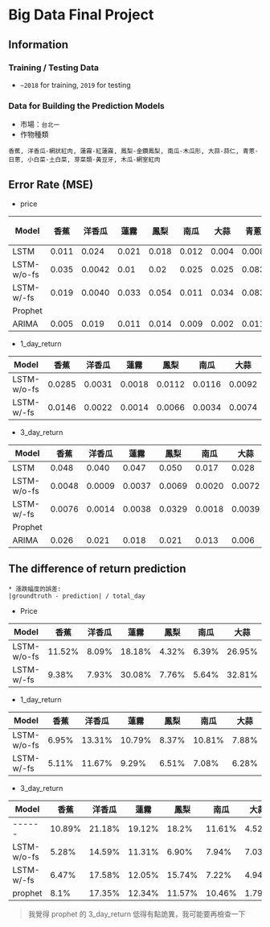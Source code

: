 # Big Data Final Project
## Information
### Training / Testing Data
* `~2018` for training, `2019` for testing
### Data for Building the Prediction Models
* 市場：`台北一`
* 作物種類
```
香蕉, 洋香瓜-網狀紅肉, 蓮霧-紅蓮霧, 鳳梨-金鑽鳳梨, 南瓜-木瓜形, 大蒜-蒜仁, 青蔥-日蔥, 小白菜-土白菜, 芽菜類-黃豆牙, 木瓜-網室紅肉
```

## Error Rate (MSE)
* price


| Model |香蕉 |洋香瓜 |蓮霧 |鳳梨 |南瓜 |大蒜 |青蔥 |小白菜 |芽菜類 |木瓜 |
| -------- | -------- | -------- | -------- | -------- | -------- | -------- | -------- | -------- | -------- | -------- |
| LSTM | 0.011 | 0.024 | 0.021 | 0.018 | 0.012 | 0.004 | 0.008 | 0.017 | 0.007 | 0.016 |
| LSTM-w/o-fs | 0.035 | 0.0042 | 0.01 | 0.02 | 0.025 | 0.025 | 0.083 | 0.019 | 0.0001 | 0.013 |
| LSTM-w/-fs | 0.019 | 0.0040 | 0.033 | 0.054 | 0.011 | 0.034 | 0.083 | 0.036 | 0.0001 | 0.02 |
| Prophet |      |      |      |      |      |      |      |      |      |      |
| ARIMA | 0.005 | 0.019 | 0.011 | 0.014 | 0.009 | 0.002 | 0.011 | 0.018 | 0.009 | 0.024 |

* 1_day_return


| Model |香蕉 |洋香瓜 |蓮霧 |鳳梨 |南瓜 |大蒜 |青蔥 |小白菜 |芽菜類 |木瓜 |
| -------- | -------- | -------- | -------- | -------- | -------- | -------- | -------- | -------- | -------- | -------- |
| LSTM-w/o-fs | 0.0285 | 0.0031 | 0.0018 | 0.0112 | 0.0116 | 0.0092 | 0.0150 | 0.0120 | 0.0000164 | 0.0199 |
| LSTM-w/-fs | 0.0146 | 0.0022 | 0.0014 | 0.0066 | 0.0034 | 0.0074 | 0.0060 | 0.0064 | 0.0000098 | 0.0110 |


* 3_day_return


| Model |香蕉 |洋香瓜 |蓮霧 |鳳梨 |南瓜 |大蒜 |青蔥 |小白菜 |芽菜類 |木瓜 |
| -------- | -------- | -------- | -------- | -------- | -------- | -------- | -------- | -------- | -------- | -------- |
| LSTM | 0.048 | 0.040 | 0.047 | 0.050 | 0.017 | 0.028 | 0.061 | 0.061| 0.017 | 0.045 |
| LSTM-w/o-fs | 0.0048 | 0.0009 | 0.0037 | 0.0069 | 0.0020 | 0.0072 | 0.0038 | 0.0023| 0.000063 | 0.0042 |
| LSTM-w/-fs | 0.0076 | 0.0014 | 0.0038 | 0.0329 | 0.0018 | 0.0039 | 0.0032 | 0.0020 | 0.000007 | 0.0045 |
| Prophet |      |      |      |      |      |      |      |      |      |      |
| ARIMA | 0.026 | 0.021 | 0.018 | 0.021 | 0.013 | 0.006 | 0.014 | 0.023 | 0.003 | 0.014 |


## The difference of return prediction

  ```
  * 漲跌幅度的誤差:
  |groundtruth - prediction| / total_day
  ```
- Price

| Model |香蕉 |洋香瓜 |蓮霧 |鳳梨 |南瓜 |大蒜 |青蔥 |小白菜 |芽菜類 |木瓜 |
| -------- | -------- | -------- | -------- | -------- | -------- | -------- | -------- | -------- | -------- | -------- |
| LSTM-w/o-fs | 11.52% | 8.09% | 18.18% | 4.32% | 6.39% | 26.95% | 73.21% | 9.19% | 0.36% | 7.46% |
| LSTM-w/-fs | 9.38% | 7.93% | 30.08% | 7.76% | 5.64% | 32.81% | 72.69% | 12.5% | 0.34% | 9.65% |

- 1_day_return

| Model |香蕉 |洋香瓜 |蓮霧 |鳳梨 |南瓜 |大蒜 |青蔥 |小白菜 |芽菜類 |木瓜 |
| -------- | -------- | -------- | -------- | -------- | -------- | -------- | -------- | -------- | -------- | -------- |
| LSTM-w/o-fs | 6.95% | 13.31% | 10.79% | 8.37% | 10.81% | 7.88% | 17.73% | 17.77% | 0.61% | 12.93% |
| LSTM-w/-fs | 5.11% | 11.67% | 9.29% | 6.51% | 7.08% | 6.28% | 11.24% | 12.62% | 0.32% | 9.05% |

- 3_day_return

| Model |香蕉 |洋香瓜 |蓮霧 |鳳梨 |南瓜 |大蒜 |青蔥 |小白菜 |芽菜類 |木瓜 |
| -------- | -------- | -------- | -------- | -------- | -------- | -------- | -------- | -------- | -------- | -------- |
| ------ | 10.89% | 21.18% | 19.12% | 18.2% | 11.61% | 4.52% | 28.62% | 33.85% | 1.13% | 25.78% |
| LSTM-w/o-fs | 5.28% | 14.59% | 11.31% | 6.90% | 7.94% | 7.03% | 11.64% | 13.55% | 1.24% |8.33% |
| LSTM-w/-fs | 6.47% | 17.58% | 12.05% | 15.74% | 7.22% | 4.94% | 10.09% | 12.84% | 0.33% | 8.48% |
| prophet | 8.1% | 17.35% | 12.34% | 11.57% | 10.46% | 1.79% | 15.21% | 22.91% | 0.76% | 15.15% |

> 我覺得 prophet 的 3_day_return 低得有點詭異，我可能要再檢查一下
